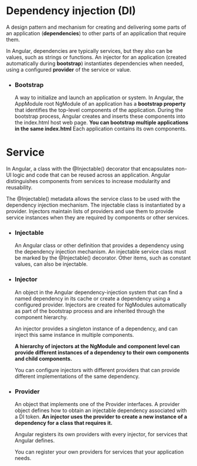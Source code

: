 # Dependency injection (DI)
A design pattern and mechanism for creating and delivering some parts of an application (**dependencies**) to other parts of an application that require them.

In Angular, dependencies are typically services, but they also can be values, such as strings or functions. An injector for an application (created automatically during **bootstrap**) instantiates dependencies when needed, using a configured **provider** of the service or value.

* ### Bootstrap
  A way to initialize and launch an application or system.
  In Angular, the AppModule root NgModule of an application has a **bootstrap property** that identifies the top-level components of the application. During the bootstrap process, Angular creates and inserts these components into the index.html host web page. **You can bootstrap multiple applications in the same index.html** Each application contains its own components. 

# Service
In Angular, a class with the @Injectable() decorator that encapsulates non-UI logic and code that can be reused across an application. Angular distinguishes components from services to increase modularity and reusability.

The @Injectable() metadata allows the service class to be used with the dependency injection mechanism. The injectable class is instantiated by a provider. Injectors maintain lists of providers and use them to provide service instances when they are required by components or other services.

* ### Injectable
  An Angular class or other definition that provides a dependency using the dependency injection mechanism. An injectable service class must be marked by the @Injectable() decorator. Other items, such as constant values, can also be injectable.

* ### Injector
  An object in the Angular dependency-injection system that can find a named dependency in its cache or create a dependency using a configured provider. Injectors are created for NgModules automatically as part of the bootstrap process and are inherited through the component hierarchy.

  An injector provides a singleton instance of a dependency, and can inject this same instance in multiple components.

  **A hierarchy of injectors at the NgModule and component level can provide different instances of a dependency to their own components and child components.**

  You can configure injectors with different providers that can provide different implementations of the same dependency.


* ### Provider
  An object that implements one of the Provider interfaces. A provider object defines how to obtain an injectable dependency associated with a DI token. **An injector uses the provider to create a new instance of a dependency for a class that requires it.**
  
  Angular registers its own providers with every injector, for services that Angular defines. 
  
  You can register your own providers for services that your application needs.
